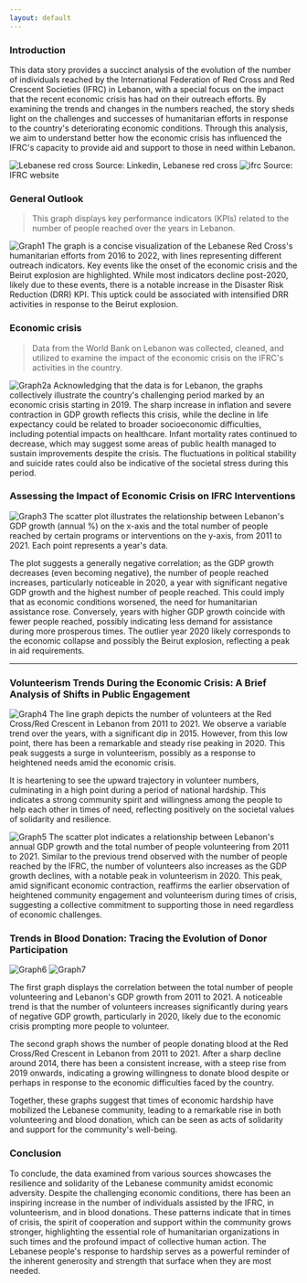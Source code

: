 ```yaml
---
layout: default
---
```


### Introduction

This data story provides a succinct analysis of the evolution of the number of individuals reached by the International Federation of Red Cross and Red Crescent Societies (IFRC) in Lebanon, with a special focus on the impact that the recent economic crisis has had on their outreach efforts. By examining the trends and changes in the numbers reached, the story sheds light on the challenges and successes of humanitarian efforts in response to the country's deteriorating economic conditions. Through this analysis, we aim to understand better how the economic crisis has influenced the IFRC's capacity to provide aid and support to those in need within Lebanon.

![Lebanese red cross](lebrc.jpg)
Source: Linkedin, Lebanese red cross
![ifrc](ifrc-flag.jpg)
Source: IFRC website



### General Outlook

> This graph displays key performance indicators (KPIs) related to the number of people reached over the years in Lebanon.

![Graph1](Graph1.png)
The graph is a concise visualization of the Lebanese Red Cross's humanitarian efforts from 2016 to 2022, with lines representing different outreach indicators. Key events like the onset of the economic crisis and the Beirut explosion are highlighted. While most indicators decline post-2020, likely due to these events, there is a notable increase in the Disaster Risk Reduction (DRR) KPI. This uptick could be associated with intensified DRR activities in response to the Beirut explosion.

### Economic crisis
> Data from the World Bank on Lebanon was collected, cleaned, and utilized to examine the impact of the economic crisis on the IFRC's activities in the country.

![Graph2a](Graph2a.png)
Acknowledging that the data is for Lebanon, the graphs collectively illustrate the country's challenging period marked by an economic crisis starting in 2019. The sharp increase in inflation and severe contraction in GDP growth reflects this crisis, while the decline in life expectancy could be related to broader socioeconomic difficulties, including potential impacts on healthcare. Infant mortality rates continued to decrease, which may suggest some areas of public health managed to sustain improvements despite the crisis. The fluctuations in political stability and suicide rates could also be indicative of the societal stress during this period.


### Assessing the Impact of Economic Crisis on IFRC Interventions
![Graph3](Graph3.png)
The scatter plot illustrates the relationship between Lebanon's GDP growth (annual %) on the x-axis and the total number of people reached by certain programs or interventions on the y-axis, from 2011 to 2021. Each point represents a year's data.

The plot suggests a generally negative correlation; as the GDP growth decreases (even becoming negative), the number of people reached increases, particularly noticeable in 2020, a year with significant negative GDP growth and the highest number of people reached. This could imply that as economic conditions worsened, the need for humanitarian assistance rose. Conversely, years with higher GDP growth coincide with fewer people reached, possibly indicating less demand for assistance during more prosperous times. The outlier year 2020 likely corresponds to the economic collapse and possibly the Beirut explosion, reflecting a peak in aid requirements.


* * *

### Volunteerism Trends During the Economic Crisis: A Brief Analysis of Shifts in Public Engagement
![Graph4](Graph4.png)
The line graph depicts the number of volunteers at the Red Cross/Red Crescent in Lebanon from 2011 to 2021. We observe a variable trend over the years, with a significant dip in 2015. However, from this low point, there has been a remarkable and steady rise peaking in 2020. This peak suggests a surge in volunteerism, possibly as a response to heightened needs amid the economic crisis.

It is heartening to see the upward trajectory in volunteer numbers, culminating in a high point during a period of national hardship. This indicates a strong community spirit and willingness among the people to help each other in times of need, reflecting positively on the societal values of solidarity and resilience.

![Graph5](Graph5.png)
The scatter plot indicates a relationship between Lebanon's annual GDP growth and the total number of people volunteering from 2011 to 2021. Similar to the previous trend observed with the number of people reached by the IFRC, the number of volunteers also increases as the GDP growth declines, with a notable peak in volunteerism in 2020. This peak, amid significant economic contraction, reaffirms the earlier observation of heightened community engagement and volunteerism during times of crisis, suggesting a collective commitment to supporting those in need regardless of economic challenges.

### Trends in Blood Donation: Tracing the Evolution of Donor Participation
![Graph6](Graph6.png)
![Graph7](Graph7.png)

The first graph displays the correlation between the total number of people volunteering and Lebanon's GDP growth from 2011 to 2021. A noticeable trend is that the number of volunteers increases significantly during years of negative GDP growth, particularly in 2020, likely due to the economic crisis prompting more people to volunteer.

The second graph shows the number of people donating blood at the Red Cross/Red Crescent in Lebanon from 2011 to 2021. After a sharp decline around 2014, there has been a consistent increase, with a steep rise from 2019 onwards, indicating a growing willingness to donate blood despite or perhaps in response to the economic difficulties faced by the country.

Together, these graphs suggest that times of economic hardship have mobilized the Lebanese community, leading to a remarkable rise in both volunteering and blood donation, which can be seen as acts of solidarity and support for the community's well-being.

### Conclusion
To conclude, the data examined from various sources showcases the resilience and solidarity of the Lebanese community amidst economic adversity. Despite the challenging economic conditions, there has been an inspiring increase in the number of individuals assisted by the IFRC, in volunteerism, and in blood donations. These patterns indicate that in times of crisis, the spirit of cooperation and support within the community grows stronger, highlighting the essential role of humanitarian organizations in such times and the profound impact of collective human action. The Lebanese people's response to hardship serves as a powerful reminder of the inherent generosity and strength that surface when they are most needed.
